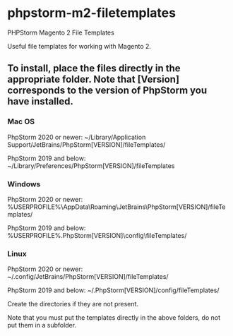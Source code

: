 # phpstorm-m2-filetemplates
PHPStorm Magento 2 File Templates

Useful file templates for working with Magento 2.

## To install, place the files directly in the appropriate folder. Note that [Version] corresponds to the version of PhpStorm you have installed.

### Mac OS
PhpStorm 2020 or newer: ~/Library/Application Support/JetBrains/PhpStorm[VERSION]/fileTemplates/

PhpStorm 2019 and below: ~/Library/Preferences/PhpStorm[VERSION]/fileTemplates

### Windows
PhpStorm 2020 or newer: %USERPROFILE%\AppData\Roaming\JetBrains\PhpStorm[VERSION]/fileTemplates/

PhpStorm 2019 and below: %USERPROFILE%\.PhpStorm[VERSION]\config\fileTemplates/

### Linux
PhpStorm 2020 or newer: ~/.config/JetBrains/PhpStorm[VERSION]/fileTemplates/

PhpStorm 2019 and below: ~/.PhpStorm[VERSION]/config/fileTemplates/

Create the directories if they are not present.

Note that you must put the templates directly in the above folders, do not put them in a subfolder.
